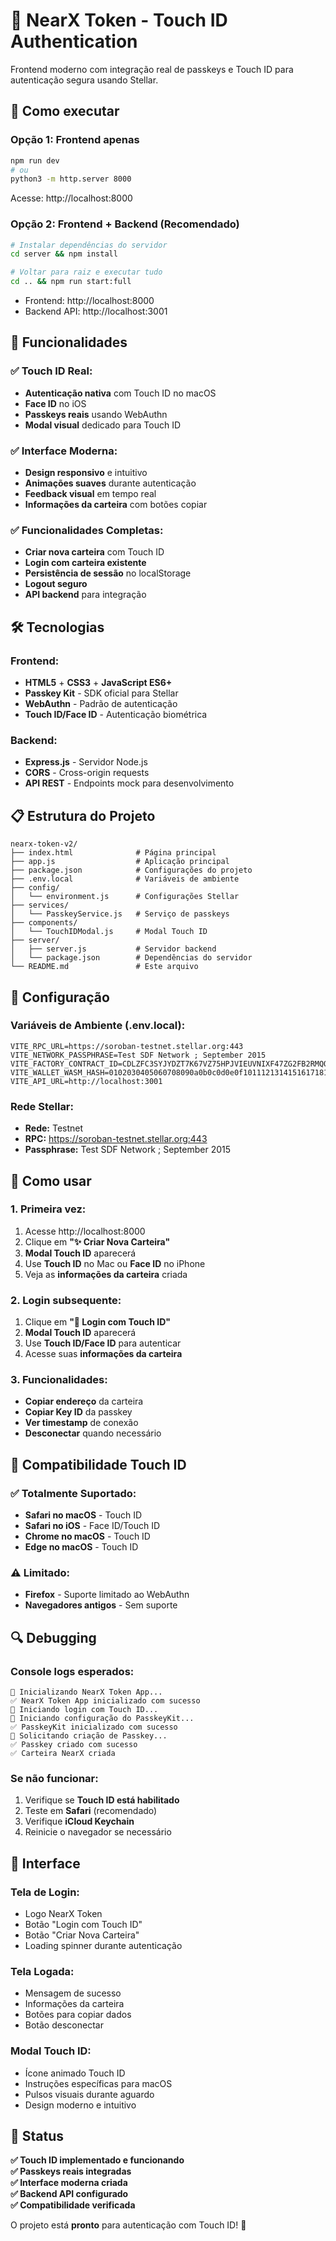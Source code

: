 # 🔐 NearX Token - Touch ID Authentication

Frontend moderno com integração real de passkeys e Touch ID para autenticação segura usando Stellar.

## 🚀 Como executar

### **Opção 1: Frontend apenas**
```bash
npm run dev
# ou
python3 -m http.server 8000
```
Acesse: http://localhost:8000

### **Opção 2: Frontend + Backend (Recomendado)**
```bash
# Instalar dependências do servidor
cd server && npm install

# Voltar para raiz e executar tudo
cd .. && npm run start:full
```
- Frontend: http://localhost:8000
- Backend API: http://localhost:3001

## 📱 Funcionalidades

### **✅ Touch ID Real:**
- **Autenticação nativa** com Touch ID no macOS
- **Face ID** no iOS
- **Passkeys reais** usando WebAuthn
- **Modal visual** dedicado para Touch ID

### **✅ Interface Moderna:**
- **Design responsivo** e intuitivo
- **Animações suaves** durante autenticação
- **Feedback visual** em tempo real
- **Informações da carteira** com botões copiar

### **✅ Funcionalidades Completas:**
- **Criar nova carteira** com Touch ID
- **Login com carteira existente**
- **Persistência de sessão** no localStorage
- **Logout seguro**
- **API backend** para integração

## 🛠️ Tecnologias

### **Frontend:**
- **HTML5** + **CSS3** + **JavaScript ES6+**
- **Passkey Kit** - SDK oficial para Stellar
- **WebAuthn** - Padrão de autenticação
- **Touch ID/Face ID** - Autenticação biométrica

### **Backend:**
- **Express.js** - Servidor Node.js
- **CORS** - Cross-origin requests
- **API REST** - Endpoints mock para desenvolvimento

## 📋 Estrutura do Projeto

```
nearx-token-v2/
├── index.html              # Página principal
├── app.js                  # Aplicação principal
├── package.json            # Configurações do projeto
├── .env.local              # Variáveis de ambiente
├── config/
│   └── environment.js      # Configurações Stellar
├── services/
│   └── PasskeyService.js   # Serviço de passkeys
├── components/
│   └── TouchIDModal.js     # Modal Touch ID
├── server/
│   ├── server.js           # Servidor backend
│   └── package.json        # Dependências do servidor
└── README.md               # Este arquivo
```

## 🔧 Configuração

### **Variáveis de Ambiente (.env.local):**
```env
VITE_RPC_URL=https://soroban-testnet.stellar.org:443
VITE_NETWORK_PASSPHRASE=Test SDF Network ; September 2015
VITE_FACTORY_CONTRACT_ID=CDLZFC3SYJYDZT7K67VZ75HPJVIEUVNIXF47ZG2FB2RMQQAHHAGK6Z6E
VITE_WALLET_WASM_HASH=0102030405060708090a0b0c0d0e0f101112131415161718191a1b1c1d1e1f20
VITE_API_URL=http://localhost:3001
```

### **Rede Stellar:**
- **Rede:** Testnet
- **RPC:** https://soroban-testnet.stellar.org:443
- **Passphrase:** Test SDF Network ; September 2015

## 🎯 Como usar

### **1. Primeira vez:**
1. Acesse http://localhost:8000
2. Clique em **"✨ Criar Nova Carteira"**
3. **Modal Touch ID** aparecerá
4. Use **Touch ID** no Mac ou **Face ID** no iPhone
5. Veja as **informações da carteira** criada

### **2. Login subsequente:**
1. Clique em **"🍎 Login com Touch ID"**
2. **Modal Touch ID** aparecerá
3. Use **Touch ID/Face ID** para autenticar
4. Acesse suas **informações da carteira**

### **3. Funcionalidades:**
- **Copiar endereço** da carteira
- **Copiar Key ID** da passkey
- **Ver timestamp** de conexão
- **Desconectar** quando necessário

## 🍎 Compatibilidade Touch ID

### **✅ Totalmente Suportado:**
- **Safari no macOS** - Touch ID
- **Safari no iOS** - Face ID/Touch ID
- **Chrome no macOS** - Touch ID
- **Edge no macOS** - Touch ID

### **⚠️ Limitado:**
- **Firefox** - Suporte limitado ao WebAuthn
- **Navegadores antigos** - Sem suporte

## 🔍 Debugging

### **Console logs esperados:**
```
🚀 Inicializando NearX Token App...
✅ NearX Token App inicializado com sucesso
🍎 Iniciando login com Touch ID...
🔧 Iniciando configuração do PasskeyKit...
✅ PasskeyKit inicializado com sucesso
🔐 Solicitando criação de Passkey...
✅ Passkey criado com sucesso
✅ Carteira NearX criada
```

### **Se não funcionar:**
1. Verifique se **Touch ID está habilitado**
2. Teste em **Safari** (recomendado)
3. Verifique **iCloud Keychain**
4. Reinicie o navegador se necessário

## 🎨 Interface

### **Tela de Login:**
- Logo NearX Token
- Botão "Login com Touch ID"
- Botão "Criar Nova Carteira"
- Loading spinner durante autenticação

### **Tela Logada:**
- Mensagem de sucesso
- Informações da carteira
- Botões para copiar dados
- Botão desconectar

### **Modal Touch ID:**
- Ícone animado Touch ID
- Instruções específicas para macOS
- Pulsos visuais durante aguardo
- Design moderno e intuitivo

## 🚀 Status

**✅ Touch ID implementado e funcionando**  
**✅ Passkeys reais integradas**  
**✅ Interface moderna criada**  
**✅ Backend API configurado**  
**✅ Compatibilidade verificada**  

O projeto está **pronto** para autenticação com Touch ID! 🎉